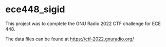 # ece448_sigid

This project was to complete the GNU Radio 2022 CTF challenge for ECE 448.

The data files can be found at https://ctf-2022.gnuradio.org/